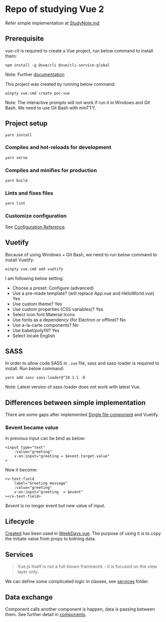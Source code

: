 # Repo of studying Vue 2

Refer simple implementation at [StudyNote.md](StudyNote.md)

## Prerequisite

*vue-cli* is required to create a Vue project, run below command to install them:

```
npm install -g @vue/cli @vue/cli-service-global
```

Note: Further [documentation](https://cli.vuejs.org/guide/prototyping.html)

This project was created by running below command:

```
winpty vue.cmd create poc-vue
```

Note: The interactive prompts will not work if run it in Windows and Git Bash. We need to use Git Bash with minTTY.

## Project setup
```
yarn install
```

### Compiles and hot-reloads for development
```
yarn serve
```

### Compiles and minifies for production
```
yarn build
```

### Lints and fixes files
```
yarn lint
```

### Customize configuration
See [Configuration Reference](https://cli.vuejs.org/config/).


## Vuetify

Because of using Windows + Git Bash, we need to run below command to install Vuetify:

```
winpty vue.cmd add vuetify
```

I am following below setting:
* Choose a preset: Configure (advanced)
* Use a pre-made template? (will replace App.vue and HelloWorld.vue) Yes
* Use custom theme? Yes
* Use custom properties (CSS variables)? Yes
* Select icon font Material Icons
* Use fonts as a dependency (for Electron or offline)? No
* Use a-la-carte components? No
* Use babel/polyfill? Yes
* Select locale English

## SASS

In order to allow code SASS in ```.vue``` file, sass and sass-loader is required to install. Run below command:

```
yarn add sass sass-loader@^10.1.1 -D
```

Note: Latest version of sass-loader does not work with latest Vue.

## Differences between simple implementation

There are some gaps after implemented [Single file component](https://vuejs.org/v2/guide/single-file-components.html) and Vuetify.

### $event became value

In previous input can be bind as below:

```
<input type="text" 
    :value="greeting"
    v-on:input="greeting = $event.target.value"
>
```

Now it become:

```
<v-text-field
    label="Greeting message"
    :value="greeting"
    v-on:input="greeting  = $event"
></v-text-field>

```

*$event* is no longer event but new value of input.

## Lifecycle

[Created](https://v3.vuejs.org/api/options-lifecycle-hooks.html#created) has been used in [WeekDays.vue](./components/WekDays.vue). The purpose of using it is to copy the initiate value from props to bidning data.

## Services

> Vue.js itself is not a full-blown framework - it is focused on the view layer only.

We can define some complicated logic in classes, see [services](./src/services) folder.

## Data exchange

Component calls another component is happen, data is passing between them. See further detail in [components](./src/components).

